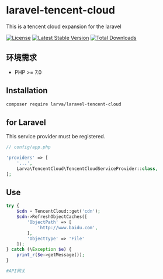 # laravel-tencent-cloud

This is a tencent cloud expansion for the laravel

[![License](https://poser.pugx.org/larva/laravel-tencent-cloud/license.svg)](https://packagist.org/packages/larva/laravel-tencent-cloud)
[![Latest Stable Version](https://poser.pugx.org/larva/laravel-tencent-cloud/v/stable.png)](https://packagist.org/packages/larva/laravel-tencent-cloud)
[![Total Downloads](https://poser.pugx.org/larva/laravel-tencent-cloud/downloads.png)](https://packagist.org/packages/larva/laravel-tencent-cloud)

## 环境需求

- PHP >= 7.0

## Installation

```bash
composer require larva/laravel-tencent-cloud
```

## for Laravel

This service provider must be registered.

```php
// config/app.php

'providers' => [
    '...',
    Larva\TencentCloud\TencentCloudServiceProvider::class,
];
```


## Use

```php
try {
	$cdn = TencentCloud::get('cdn');
	$cdn->RefreshObjectCaches([
		'ObjectPath' => [
			'http://www.baidu.com',
		],
		'ObjectType' => 'File'
	]);
} catch (\Exception $e) {
	print_r($e->getMessage());
}

#API网关
```